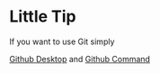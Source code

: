 # Little Tip #
If you want to use Git simply

[Github Desktop](https://github.com/ZEUP330/HomeWork/blob/master/Volleyball/Github%20Desktop.md) and [Github Command](https://github.com/ZEUP330/HomeWork/blob/master/Volleyball/Github%20Command.md)



